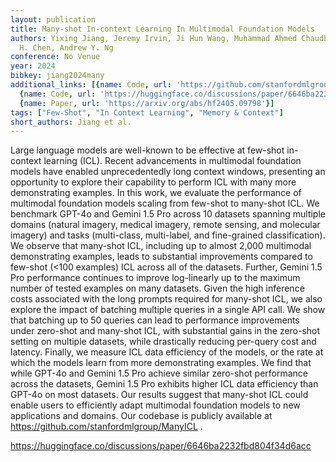 ```yaml
---
layout: publication
title: Many-shot In-context Learning In Multimodal Foundation Models
authors: Yixing Jiang, Jeremy Irvin, Ji Hun Wang, Muhammad Ahmed Chaudhry, Jonathan
  H. Chen, Andrew Y. Ng
conference: No Venue
year: 2024
bibkey: jiang2024many
additional_links: [{name: Code, url: 'https://github.com/stanfordmlgroup/ManyICL'},
  {name: Code, url: 'https://huggingface.co/discussions/paper/6646ba2232fbd804f34d6acc'},
  {name: Paper, url: 'https://arxiv.org/abs/hf2405.09798'}]
tags: ["Few-Shot", "In Context Learning", "Memory & Context"]
short_authors: Jiang et al.
---
```

Large language models are well-known to be effective at few-shot in-context learning (ICL). Recent advancements in multimodal foundation models have enabled unprecedentedly long context windows, presenting an opportunity to explore their capability to perform ICL with many more demonstrating examples. In this work, we evaluate the performance of multimodal foundation models scaling from few-shot to many-shot ICL. We benchmark GPT-4o and Gemini 1.5 Pro across 10 datasets spanning multiple domains (natural imagery, medical imagery, remote sensing, and molecular imagery) and tasks (multi-class, multi-label, and fine-grained classification). We observe that many-shot ICL, including up to almost 2,000 multimodal demonstrating examples, leads to substantial improvements compared to few-shot (<100 examples) ICL across all of the datasets. Further, Gemini 1.5 Pro performance continues to improve log-linearly up to the maximum number of tested examples on many datasets. Given the high inference costs associated with the long prompts required for many-shot ICL, we also explore the impact of batching multiple queries in a single API call. We show that batching up to 50 queries can lead to performance improvements under zero-shot and many-shot ICL, with substantial gains in the zero-shot setting on multiple datasets, while drastically reducing per-query cost and latency. Finally, we measure ICL data efficiency of the models, or the rate at which the models learn from more demonstrating examples. We find that while GPT-4o and Gemini 1.5 Pro achieve similar zero-shot performance across the datasets, Gemini 1.5 Pro exhibits higher ICL data efficiency than GPT-4o on most datasets. Our results suggest that many-shot ICL could enable users to efficiently adapt multimodal foundation models to new applications and domains. Our codebase is publicly available at https://github.com/stanfordmlgroup/ManyICL .

https://huggingface.co/discussions/paper/6646ba2232fbd804f34d6acc